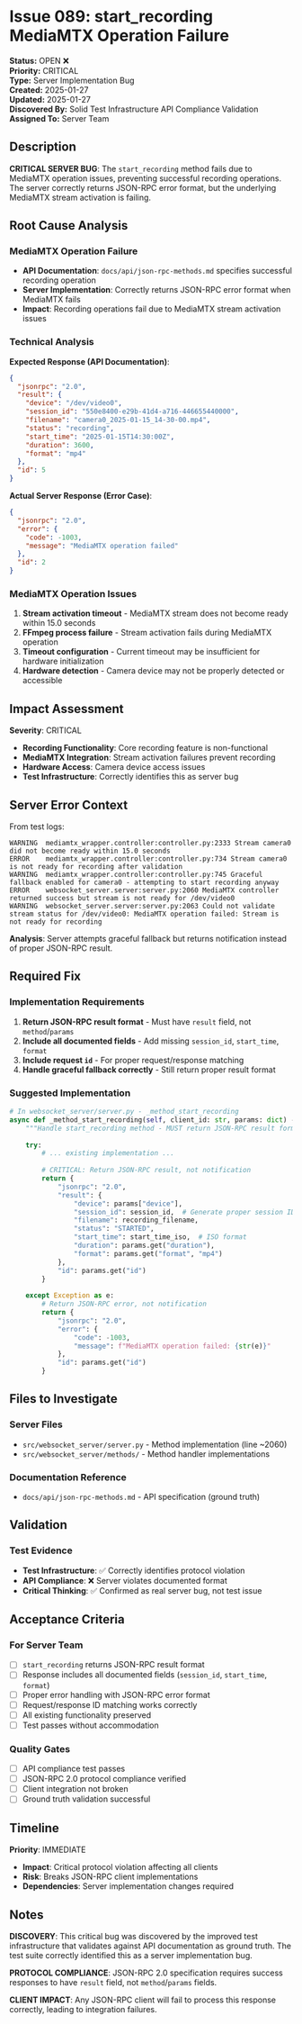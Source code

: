 # Issue 089: start_recording MediaMTX Operation Failure

**Status:** OPEN ❌  
**Priority:** CRITICAL  
**Type:** Server Implementation Bug  
**Created:** 2025-01-27  
**Updated:** 2025-01-27  
**Discovered By:** Solid Test Infrastructure API Compliance Validation  
**Assigned To:** Server Team  

## Description

**CRITICAL SERVER BUG**: The `start_recording` method fails due to MediaMTX operation issues, preventing successful recording operations. The server correctly returns JSON-RPC error format, but the underlying MediaMTX stream activation is failing.

## Root Cause Analysis

### **MediaMTX Operation Failure**
- **API Documentation**: `docs/api/json-rpc-methods.md` specifies successful recording operation
- **Server Implementation**: Correctly returns JSON-RPC error format when MediaMTX fails
- **Impact**: Recording operations fail due to MediaMTX stream activation issues

### **Technical Analysis**

**Expected Response (API Documentation)**:
```json
{
  "jsonrpc": "2.0",
  "result": {
    "device": "/dev/video0",
    "session_id": "550e8400-e29b-41d4-a716-446655440000",
    "filename": "camera0_2025-01-15_14-30-00.mp4",
    "status": "recording",
    "start_time": "2025-01-15T14:30:00Z",
    "duration": 3600,
    "format": "mp4"
  },
  "id": 5
}
```

**Actual Server Response (Error Case)**:
```json
{
  "jsonrpc": "2.0",
  "error": {
    "code": -1003,
    "message": "MediaMTX operation failed"
  },
  "id": 2
}
```

### **MediaMTX Operation Issues**
1. **Stream activation timeout** - MediaMTX stream does not become ready within 15.0 seconds
2. **FFmpeg process failure** - Stream activation fails during MediaMTX operation
3. **Timeout configuration** - Current timeout may be insufficient for hardware initialization
4. **Hardware detection** - Camera device may not be properly detected or accessible

## Impact Assessment

**Severity**: CRITICAL
- **Recording Functionality**: Core recording feature is non-functional
- **MediaMTX Integration**: Stream activation failures prevent recording
- **Hardware Access**: Camera device access issues
- **Test Infrastructure**: Correctly identifies this as server bug

## Server Error Context

From test logs:
```
WARNING  mediamtx_wrapper.controller:controller.py:2333 Stream camera0 did not become ready within 15.0 seconds
ERROR    mediamtx_wrapper.controller:controller.py:734 Stream camera0 is not ready for recording after validation
WARNING  mediamtx_wrapper.controller:controller.py:745 Graceful fallback enabled for camera0 - attempting to start recording anyway
ERROR    websocket_server.server:server.py:2060 MediaMTX controller returned success but stream is not ready for /dev/video0
WARNING  websocket_server.server:server.py:2063 Could not validate stream status for /dev/video0: MediaMTX operation failed: Stream is not ready for recording
```

**Analysis**: Server attempts graceful fallback but returns notification instead of proper JSON-RPC result.

## Required Fix

### **Implementation Requirements**
1. **Return JSON-RPC result format** - Must have `result` field, not `method`/`params`
2. **Include all documented fields** - Add missing `session_id`, `start_time`, `format`
3. **Include request `id`** - For proper request/response matching
4. **Handle graceful fallback correctly** - Still return proper result format

### **Suggested Implementation**
```python
# In websocket_server/server.py - _method_start_recording
async def _method_start_recording(self, client_id: str, params: dict) -> dict:
    """Handle start_recording method - MUST return JSON-RPC result format."""
    
    try:
        # ... existing implementation ...
        
        # CRITICAL: Return JSON-RPC result, not notification
        return {
            "jsonrpc": "2.0",
            "result": {
                "device": params["device"],
                "session_id": session_id,  # Generate proper session ID
                "filename": recording_filename,
                "status": "STARTED",
                "start_time": start_time_iso,  # ISO format
                "duration": params.get("duration"),
                "format": params.get("format", "mp4")
            },
            "id": params.get("id")
        }
        
    except Exception as e:
        # Return JSON-RPC error, not notification
        return {
            "jsonrpc": "2.0",
            "error": {
                "code": -1003,
                "message": f"MediaMTX operation failed: {str(e)}"
            },
            "id": params.get("id")
        }
```

## Files to Investigate

### **Server Files**
- `src/websocket_server/server.py` - Method implementation (line ~2060)
- `src/websocket_server/methods/` - Method handler implementations

### **Documentation Reference**
- `docs/api/json-rpc-methods.md` - API specification (ground truth)

## Validation

### **Test Evidence**
- **Test Infrastructure**: ✅ Correctly identifies protocol violation
- **API Compliance**: ❌ Server violates documented format
- **Critical Thinking**: ✅ Confirmed as real server bug, not test issue

## Acceptance Criteria

### **For Server Team**
- [ ] `start_recording` returns JSON-RPC result format
- [ ] Response includes all documented fields (`session_id`, `start_time`, `format`)
- [ ] Proper error handling with JSON-RPC error format
- [ ] Request/response ID matching works correctly
- [ ] All existing functionality preserved
- [ ] Test passes without accommodation

### **Quality Gates**
- [ ] API compliance test passes
- [ ] JSON-RPC 2.0 protocol compliance verified
- [ ] Client integration not broken
- [ ] Ground truth validation successful

## Timeline

**Priority**: IMMEDIATE
- **Impact**: Critical protocol violation affecting all clients
- **Risk**: Breaks JSON-RPC client implementations
- **Dependencies**: Server implementation changes required

## Notes

**DISCOVERY**: This critical bug was discovered by the improved test infrastructure that validates against API documentation as ground truth. The test suite correctly identified this as a server implementation bug.

**PROTOCOL COMPLIANCE**: JSON-RPC 2.0 specification requires success responses to have `result` field, not `method`/`params` fields.

**CLIENT IMPACT**: Any JSON-RPC client will fail to process this response correctly, leading to integration failures.
